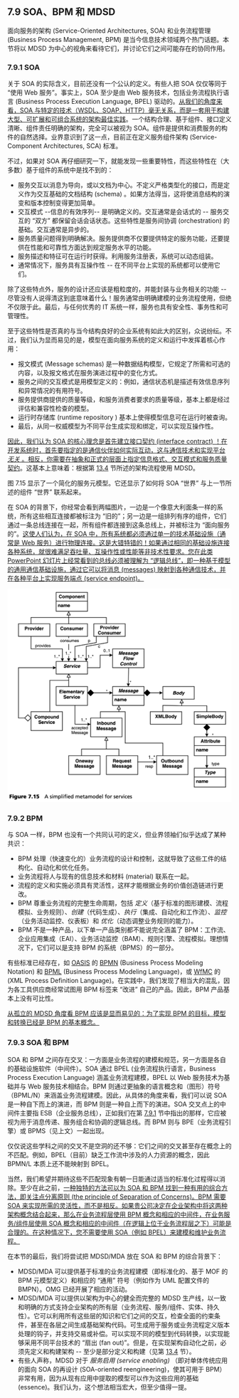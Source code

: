 ## 7.9 SOA、BPM 和 MDSD
面向服务的架构 (Service-Oriented Architectures, SOA) 和业务流程管理 (Business Process Management, BPM) 是当今信息技术领域两个热门话题。本节将以 MDSD 为中心的视角来看待它们，并讨论它们之间可能存在的协同作用。

### 7.9.1 SOA
关于 SOA 的实际含义，目前还没有一个公认的定义。有些人把 SOA 仅仅等同于 “使用 Web 服务”。事实上，SOA 至少是由 Web 服务技术，包括业务流程执行语言 (Business Process Execution Language, BPEL) 驱动的。<ins>从我们的角度来看，SOA 与特定的技术（WSDL、SOAP、HTTP）毫无关系，而是一套用于构建大型、可扩展和可组合系统的架构最佳实践</ins>。一个结构合理、基于组件、接口定义清晰、组件责任明确的架构，完全可以被视为 SOA。组件是提供和消费服务的构件的自然选择。业界意识到了这一点，目前正在定义服务组件架构 (Service-Component Architectures, SCA) 标准。

不过，如果对 SOA 再仔细研究一下，就能发现一些重要特性，而这些特性在（大多数）基于组件的系统中是找不到的：

- 服务交互以消息为导向，或以文档为中心。不定义严格类型化的接口，而是定义作为交互基础的文档结构 (schema) 。如果方法得当，这将使消息结构的演变和版本控制变得更加简单。
- 交互模式 --信息的有效序列-- 是明确定义的。交互通常是会话式的 -- 服务交互的 “双方” 都保留会话会话状态。这些特性是服务间协调 (orchestration) 的基础。交互通常是异步的。
- 服务质量问题得到明确解决。服务提供商不仅要提供特定的服务功能，还要提供在性能和可靠性方面达到规定服务水平的功能。
- 服务描述和特征可在运行时获得。利用服务注册表，系统可以动态组装。
- 通常情况下，服务具有互操作性 -- 在不同平台上实现的系统都可以使用它们。

除了这些特点外，服务的设计还应该是粗粒度的，并能封装与业务相关的功能 -- 尽管没有人说得清这到底意味着什么！服务通常由明确建模的业务流程使用，但绝不仅限于此。最后，与任何优秀的 IT 系统一样，服务也具有安全性、事务性和可管理性。

至于这些特性是否真的与当今结构良好的企业系统有如此大的区别，众说纷纭。不过，我们认为显而易见的是，模型在面向服务系统的定义和运行中发挥着核心作用：

- 报文模式 (Message schemas) 是一种数据结构模型，它规定了所需和可选的内容，以及报文格式在服务演进过程中的变化方式。
- 服务之间的交互模式是用模型定义的：例如，通信状态机是描述有效信息序列和异常情况的有用符号。
- 服务提供商提供的质量等级，和服务消费者要求的质量等级，基本上都是经过评估和兼容性检查的模型。
- 运行时存储库 (runtime repository ) 基本上使得模型信息可在运行时被查询。
- 最后，从同一权威模型为不同平台生成实现和绑定，可以实现互操作性。

<ins>因此，我们认为 SOA 的核心理念是首先建立接口契约 (interface contract) ！在开发系统时，首先要指定的是通信伙伴如何实际互动，这与通信技术和实现平台 *无关* 。相反，你需要在抽象和正式的层面上指定信息格式、交互模式和服务质量契约</ins>。这基本上意味着：根据第 [13.4](../ch13/4.md) 节所述的架构流程使用 MDSD。

图 7.15 显示了一个简化的服务元模型。它还显示了如何将 SOA “世界” 与上一节所述的组件 “世界” 联系起来。

在 SOA 的背景下，你经常会看到两幅图片，一边是一个像意大利面条一样的系统，所有这些相互连接都被标注为 “旧的”；另一边是一组排列有序的组件，它们通过一条总线连接在一起，所有组件都连接到这条总线上，并被标注为 “面向服务的”。<ins>这使人们认为，在 SOA 中，所有系统都必须通过单一的技术基础设施（通常是 Web 服务）进行物理连接。这是大错特错的！如果通过相同的基础设施连接各种系统，就很难满足吞吐量、互操作性或性能等非技术性要求。您在此类 PowerPoint 幻灯片上经常看到的总线必须被理解为 “逻辑总线”，即一种基于模型的通用通信基础设施，通过它可以将消息 (messages) 映射到各种通信技术，并在各种平台上实现服务端点 (service endpoint)。</ins>

![Figure 7.15](../img/f7.15.png)

### 7.9.2 BPM
与 SOA 一样，BPM 也没有一个共同认可的定义，但业界领袖们似乎达成了某种共识：

- BPM 处理（快速变化的）业务流程的设计和控制，这就导致了这些工件的结构化、自动化和优化任务。
- 业务流程将人与现有的信息技术和材料 (material) 联系在一起。
- 流程的定义和实施必须具有灵活性，这样才能根据业务的价值创造链进行更改。
- BPM 尊重业务流程的完整生命周期，包括 *定义*（基于标准的图形建模、流程模拟、业务规则）、*创建*（代码生成）、*执行*（集成、自动化和工作流）、*监控*（业务活动监控、仪表板）和 *优化*（动态调整业务规则的能力）。
- BPM 不是一种产品，以下单一产品类别都不能说完全涵盖了 BPM：工作流、企业应用集成（EAI）、业务活动监控（BAM）、规则引擎、流程模拟。理想情况下，它们可以是支持 BPM 的系统（BPMS）的一部分。

有些标准已经存在，如 [OASIS](../ref.md#oasis) 的 [BPMN](../ref.md#bpmn) (Business Process Modeling Notation) 和 [BPML](../ref.md#bpml) (Business Process Modeling Language)，或 [WfMC](../ref.md#wfmc) 的 (XML Process Definition Language)。在实践中，我们发现了相当大的混乱，因为各工具供应商经常试图用 BPM 标签来 “改进” 自己的产品。因此，BPM 产品基本上没有可比性。

<ins>从孤立的 MDSD 角度看 BPM 应该是显而易见的：为了实现 BPM 的目标，模型和转换已经是 BPM 的基本概念。</ins>

### 7.9.3 SOA 和 BPM
SOA 和 BPM 之间存在交叉：一方面是业务流程的建模和规范，另一方面是各自的基础设施软件（中间件）。SOA 通过 BPEL (业务流程执行语言，Business Process Execution Language) 涵盖业务流程建模，BPEL 以 Web 服务技术为基础并与 Web 服务技术相结合。BPM 则通过更抽象的语言概念和（图形）符号（BPML/N）来涵盖业务流程建模。因此，从具体的角度来看，我们可以说 SOA 是一种自下而上的演进，而 BPM 则是一种自上而下的演进。SOA 交叉点上的中间件主要指 ESB（企业服务总线），正如我们在第 [7.9.1](#791-soa) 节中指出的那样，它应被视为用于消息传递、服务组合和协调的逻辑总线。而 BPM 则与 BPE（业务流程引擎）或 BPMS（见上文）一起出现。

仅仅说这些学科之间的交叉不是空洞的还不够：它们之间的交叉甚至存在概念上的不匹配。例如，BPEL（目前）缺乏工作流中涉及的人力资源的概念，因此 BPMN/L 本质上还不能映射到 BPEL。

当然，我们希望并期待这些不匹配现象有朝一日能通过适当的标准化过程得以消除。至少在此之前，<ins>一种独特的方法可以为 SOA 和 BPM 找到一种有用的综合方法，即关注点分离原则 (the principle of Separation of Concerns)。BPM 需要 SOA 来实现所需的灵活性，而不是相反。如果贵公司决定在企业架构中将这两种架构概念结合起来，那么在业务流程层使用 BPM 概念和相应的中间件，在业务服务/组件层使用 SOA 概念和相应的中间件（在逻辑上位于业务流程层之下）可能是合理的。在这种情况下，您不需要使用 SOA（例如 BPEL）来建模和维护业务流程。</ins>

在本节的最后，我们将尝试把 MDSD/MDA 放在 SOA 和 BPM 的综合背景下：

- MDSD/MDA 可以提供基于标准的业务流程建模（即标准化的、基于 MOF 的 BPM 元模型定义）和相应的 “通用” 符号（例如作为 UML 配置文件的 BMPN）。OMG 已经开展了相应的活动。
- MDSD/MDA 可以提供以架构为中心的健全而完整的 MDSD 生产线，以一致和明确的方式支持企业架构的所有层（业务流程、服务/组件、实体、持久性）。它可以利用所有这些层的知识和它们之间的交互，检查全面的约束条件，甚至在各层之间生成基础架构代码。可生成用于服务或业务流程定义版本处理的钩子，并支持交易或补偿。可以实现不同的模型到代码转换，以实现能够采用不同平台技术的 “扇出 (fan out)”。但是，在实现架构自动化之前，必须先定义和构建架构 -- 至少是部分定义和构建（见第 [13.4](../ch13/4.md) 节）。
- 有些人声称，MDSD 对于 *服务启用 (service enabling)* （即对单体传统应用的面向 SOA 的再设计 (SOA-oriented reengineering)，使其可用于 BPM）非常有用，因为从现有应用中提取的模型可以作为这些应用的基础 (essence)。我们认为，这个想法相当宏大，但至少值得一提。
